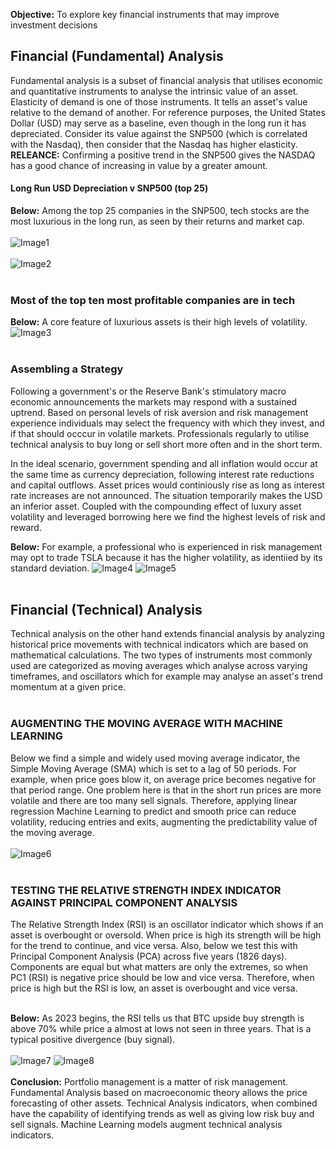 **Objective:** To explore key financial instruments that may improve investment decisions

## Financial (Fundamental) Analysis
Fundamental analysis is a subset of financial analysis that utilises economic and quantitative instruments to analyse the intrinsic value of an asset. Elasticity of demand is one of those instruments. It tells an asset's value relative to the demand of another. For reference purposes, the United States Dollar (USD) may serve as a baseline, even though in the long run it has depreciated. Consider its value against the SNP500 (which is correlated with the Nasdaq), then consider that the Nasdaq has higher elasticity. <br>**RELEANCE:** Confirming a positive trend in the SNP500 gives the NASDAQ has a good chance of increasing in value by a greater amount.

#### Long Run USD Depreciation v SNP500 (top 25)
**Below:** Among the top 25 companies in the SNP500, tech stocks are the most luxurious in the long run, as seen by their returns and market cap.<br><br>
![Image1](https://CarlosPeralta2049.github.io/Assets/Project2_01.png)
<br><br>
![Image2](https://CarlosPeralta2049.github.io/Assets/Project2_02.png)
<br><br>
### Most of the top ten most profitable companies are in tech
**Below:** A core feature of luxurious assets is their high levels of volatility.
![Image3](https://CarlosPeralta2049.github.io/Assets/Project2_03.png)
<br><br>
### Assembling a Strategy
Following a government's or the Reserve Bank's stimulatory macro economic announcements the markets may respond with a sustained uptrend. Based on personal levels of risk aversion and risk management experience  individuals may select the frequency with which they invest, and if that should occcur in volatile markets. Professionals regularly to utilise technical analysis to buy long or sell short more often and in the short term. 

In the ideal scenario, government spending and all inflation would occur at the same time as currency depreciation, following interest rate reductions and capital outflows. Asset prices would continiously rise as long as interest rate increases are not announced. The situation temporarily makes the USD an inferior asset. Coupled with the compounding effect of luxury asset volatility and leveraged borrowing here we find the highest levels of risk and reward.

**Below:** For example, a professional who is experienced in risk management may opt to trade TSLA because it has the higher volatility, as identiied by its standard deviation. 
![Image4](https://CarlosPeralta2049.github.io/Assets/Project2_04.png)
![Image5](https://CarlosPeralta2049.github.io/Assets/Project2_05.png)
<br><br>
## Financial (Technical) Analysis
Technical analysis on the other hand extends financial analysis by analyzing historical price movements with technical indicators which are based on mathematical calculations. The two types of instruments most commonly used are categorized as moving averages which analyse across varying timeframes, and oscillators which for example may analyse an asset's trend momentum at a given price. 
<br><br>
### AUGMENTING THE MOVING AVERAGE WITH MACHINE LEARNING
Below we find a simple and widely used moving average indicator, the Simple Moving Average (SMA) which is set to a lag of 50 periods. For example, when price goes blow it, on average price becomes negative for that period range. One problem here is that in the short run prices are more volatile and there are too many sell signals. Therefore, applying linear regression Machine Learning to predict and smooth price can reduce volatility, reducing entries and exits, augmenting the predictability value of the moving average.<br><br>
![Image6](https://CarlosPeralta2049.github.io/Assets/Project2_06.png)
<br><br>
### TESTING THE RELATIVE STRENGTH INDEX INDICATOR AGAINST PRINCIPAL COMPONENT ANALYSIS
The Relative Strength Index (RSI) is an oscillator indicator which shows if an asset is overbought or oversold. When price is high its strength will be high for the trend to continue, and vice versa. Also, below we test this with Principal Component Analysis (PCA) across five years (1826 days). Components are equal but what matters are only the extremes, so when PC1 (RSI) is negative price should be low and vice versa. Therefore, when price is high but the RSI is low, an asset is overbought and vice versa.<br><br>

**Below:** As 2023 begins, the RSI tells us that BTC upside buy strength is above 70% while price a almost at lows not seen in three years. That is a typical positive divergence (buy signal).<br><br>
![Image7](https://CarlosPeralta2049.github.io/Assets/Project2_07.png)
![Image8](https://CarlosPeralta2049.github.io/Assets/Project2_08.png)
<br><br>
**Conclusion:** Portfolio management is a matter of risk management. Fundamental Analysis based on macroeconomic theory allows the price forecasting of other assets. Technical Analysis indicators, when combined have the capability of identifying trends as well as giving low risk buy and sell signals. Machine Learning models augment technical analysis indicators.


